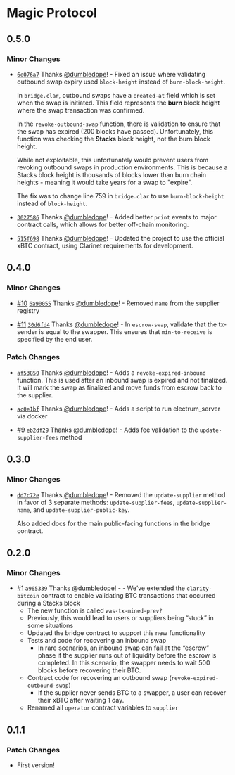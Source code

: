 # Magic Protocol

## 0.5.0

### Minor Changes

- [`6e076a7`](https://github.com/magicstx/magic-protocol/commit/6e076a7d503e61199ed7c426f1682c8c1edccdc9) Thanks [@dumbledope](https://github.com/dumbledope)! - Fixed an issue where validating outbound swap expiry used `block-height` instead of `burn-block-height`.

  In `bridge.clar`, outbound swaps have a `created-at` field which is set when the swap is initiated. This field represents the **burn** block height where the swap transaction was confirmed.

  In the `revoke-outbound-swap` function, there is validation to ensure that the swap has expired (200 blocks have passed). Unfortunately, this function was checking the **Stacks** block height, not the burn block height.

  While not exploitable, this unfortunately would prevent users from revoking outbound swaps in production environments. This is because a Stacks block height is thousands of blocks lower than burn chain heights - meaning it would take years for a swap to "expire".

  The fix was to change line 759 in `bridge.clar` to use `burn-block-height` instead of `block-height`.

* [`3027586`](https://github.com/magicstx/magic-protocol/commit/3027586805ec3e0eb73230dcce7e77da7cbfcd9f) Thanks [@dumbledope](https://github.com/dumbledope)! - Added better `print` events to major contract calls, which allows for better off-chain monitoring.

- [`515f698`](https://github.com/magicstx/magic-protocol/commit/515f698fbfe88e49e9621ff2ad6b83006f8af473) Thanks [@dumbledope](https://github.com/dumbledope)! - Updated the project to use the official xBTC contract, using Clarinet requirements for development.

## 0.4.0

### Minor Changes

- [#10](https://github.com/magicstx/magic-protocol/pull/10) [`6a90055`](https://github.com/magicstx/magic-protocol/commit/6a90055fe41b0faaf575a32c1ecce92551f34a1b) Thanks [@dumbledope](https://github.com/dumbledope)! - Removed `name` from the supplier registry

* [#11](https://github.com/magicstx/magic-protocol/pull/11) [`30d6fd4`](https://github.com/magicstx/magic-protocol/commit/30d6fd42134371e98615b9eb5c07223652151be4) Thanks [@dumbledope](https://github.com/dumbledope)! - In `escrow-swap`, validate that the tx-sender is equal to the swapper. This ensures that `min-to-receive` is specified by the end user.

### Patch Changes

- [`af53850`](https://github.com/magicstx/magic-protocol/commit/af53850bcf2b67308fae0a36189da29fdecc9424) Thanks [@dumbledope](https://github.com/dumbledope)! - Adds a `revoke-expired-inbound` function. This is used after an inbound swap is expired and not finalized. It will mark the swap as finalized and move funds from escrow back to the supplier.

* [`ac0e1bf`](https://github.com/magicstx/magic-protocol/commit/ac0e1bfd4574252fa4830ee9627a1690048982a4) Thanks [@dumbledope](https://github.com/dumbledope)! - Adds a script to run electrum_server via docker

- [#9](https://github.com/magicstx/magic-protocol/pull/9) [`eb2df29`](https://github.com/magicstx/magic-protocol/commit/eb2df2917b2c2b373dbdad8898541b33fad94580) Thanks [@dumbledope](https://github.com/dumbledope)! - Adds fee validation to the `update-supplier-fees` method

## 0.3.0

### Minor Changes

- [`dd7c72e`](https://github.com/magicstx/magic-protocol/commit/dd7c72ef3bf21dcc7f545ed7acbd952b9f72b0bc) Thanks [@dumbledope](https://github.com/dumbledope)! - Removed the `update-supplier` method in favor of 3 separate methods: `update-supplier-fees`, `update-supplier-name`, and `update-supplier-public-key`.

  Also added docs for the main public-facing functions in the bridge contract.

## 0.2.0

### Minor Changes

- [#1](https://github.com/magicstx/magic-protocol/pull/1) [`a965339`](https://github.com/magicstx/magic-protocol/commit/a96533936e0bd5cc72c4e412d14ad257e01bba49) Thanks [@dumbledope](https://github.com/dumbledope)! - - We’ve extended the `clarity-bitcoin` contract to enable validating BTC transactions that occurred during a Stacks block
  - The new function is called `was-tx-mined-prev?`
  - Previously, this would lead to users or suppliers being “stuck” in some situations
  - Updated the bridge contract to support this new functionality
  - Tests and code for recovering an inbound swap
    - In rare scenarios, an inbound swap can fail at the “escrow” phase if the supplier runs out of liquidity before the escrow is completed. In this scenario, the swapper needs to wait 500 blocks before recovering their BTC.
  - Contract code for recovering an outbound swap (`revoke-expired-outbound-swap`)
    - If the supplier never sends BTC to a swapper, a user can recover their xBTC after waiting 1 day.
  - Renamed all `operator` contract variables to `supplier`

## 0.1.1

### Patch Changes

- First version!

